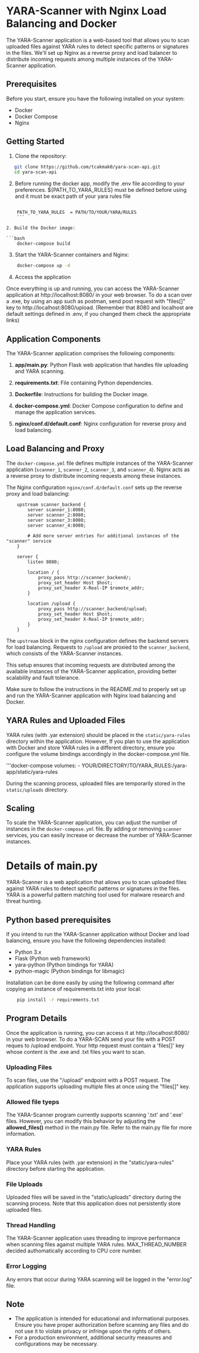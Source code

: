 # YARA-Scanner with Nginx Load Balancing and Docker

The YARA-Scanner application is a web-based tool that allows you to scan uploaded files against YARA rules to detect specific patterns or signatures in the files. We'll set up Nginx as a reverse proxy and load balancer to distribute incoming requests among multiple instances of the YARA-Scanner application.

## Prerequisites

Before you start, ensure you have the following installed on your system:

- Docker
- Docker Compose
- Nginx

## Getting Started

1. Clone the repository:

```bash
   git clone https://github.com/tcakmak0/yara-scan-api.git
   cd yara-scan-api
```

2. Before running the docker app, modify the .env file according to your preferences. ${PATH_TO_YARA_RULES} must be defined before using and it must be exact path of your yara rules file

````docker

    PATH_TO_YARA_RULES  = PATH/TO/YOUR/YARA/RULES
    ```

2. Build the Docker image:

```bash
    docker-compose build
````

3. Start the YARA-Scanner containers and Nginx:

```bash
    docker-compose up -d
```

4. Access the application

Once everything is up and running, you can access the YARA-Scanner application at http://localhost:8080/ in your web browser. To do a scan over a .exe, by using an app such as postman, send post request with "files[]" key to http://localhost:8080/upload. (Remember that 8080 and localhost are default settings defined in .env, if you changed them check the appropriate links)

## Application Components

The YARA-Scanner application comprises the following components:

1. **app/main.py**: Python Flask web application that handles file uploading and YARA scanning.

2. **requirements.txt**: File containing Python dependencies.

3. **Dockerfile**: Instructions for building the Docker image.

4. **docker-compose.yml**: Docker Compose configuration to define and manage the application services.

5. **nginx/conf.d/default.conf**: Nginx configuration for reverse proxy and load balancing.

## Load Balancing and Proxy

The `docker-compose.yml` file defines multiple instances of the YARA-Scanner application (`scanner_1`, `scanner_2`, `scanner_3`, and `scanner_4`). Nginx acts as a reverse proxy to distribute incoming requests among these instances.

The Nginx configuration `nginx/conf.d/default.conf` sets up the reverse proxy and load balancing:

```nginx
    upstream scanner_backend {
        server scanner_1:8080;
        server scanner_2:8080;
        server scanner_3:8080;
        server scanner_4:8080;

        # Add more server entries for additional instances of the "scanner" service
    }

    server {
        listen 8080;

        location / {
            proxy_pass http://scanner_backend/;
            proxy_set_header Host $host;
            proxy_set_header X-Real-IP $remote_addr;
        }

        location /upload {
            proxy_pass http://scanner_backend/upload;
            proxy_set_header Host $host;
            proxy_set_header X-Real-IP $remote_addr;
        }
    }
```

The `upstream` block in the nginx configuration defines the backend servers for load balancing. Requests to `/upload` are proxied to the `scanner_backend`, which consists of the YARA-Scanner instances.

This setup ensures that incoming requests are distributed among the available instances of the YARA-Scanner application, providing better scalability and fault tolerance.

Make sure to follow the instructions in the README.md to properly set up and run the YARA-Scanner application with Nginx load balancing and Docker.

## YARA Rules and Uploaded Files

YARA rules (with .yar extension) should be placed in the `static/yara-rules` directory within the application. However, If you plan to use the application with Docker and store YARA rules in a different directory, ensure you configure the volume bindings accordingly in the docker-compose.yml file.

'''docker-compose
volumes: - YOUR/DIRECTORY/TO/YARA_RULES:/yara-app/static/yara-rules

During the scanning process, uploaded files are temporarily stored in the `static/uploads` directory.

## Scaling

To scale the YARA-Scanner application, you can adjust the number of instances in the `docker-compose.yml` file. By adding or removing `scanner` services, you can easily increase or decrease the number of YARA-Scanner instances.

# Details of main.py

YARA-Scanner is a web application that allows you to scan uploaded files against YARA rules to detect specific patterns or signatures in the files. YARA is a powerful pattern matching tool used for malware research and threat hunting.

## Python based prerequisites

If you intend to run the YARA-Scanner application without Docker and load balancing, ensure you have the following dependencies installed:

- Python 3.x
- Flask (Python web framework)
- yara-python (Python bindings for YARA)
- python-magic (Python bindings for libmagic)

Installation can be done easily by using the following command after copying an instance of requirements.txt into your local:

```bash
    pip install -r requirements.txt
```

## Program Details

Once the application is running, you can access it at http://localhost:8080/ in your web browser. To do a YARA-SCAN send your file with a POST reques to /upload endpoint. Your http request must contain a 'files[]' key whose content is the .exe and .txt files you want to scan.

### Uploading Files

To scan files, use the "/upload" endpoint with a POST request. The application supports uploading multiple files at once using the "files[]" key.

### Allowed file tyeps

The YARA-Scanner program currently supports scanning '.txt' and '.exe' files. However, you can modify this behavior by adjusting the **allowed_files()** method in the main.py file. Refer to the main.py file for more information.

### YARA Rules

Place your YARA rules (with .yar extension) in the "static/yara-rules" directory before starting the application.

### File Uploads

Uploaded files will be saved in the "static/uploads" directory during the scanning process. Note that this application does not persistently store uploaded files.

### Thread Handling

The YARA-Scanner application uses threading to improve performance when scanning files against multiple YARA rules. MAX_THREAD_NUMBER decided authomatically according to CPU core number.

### Error Logging

Any errors that occur during YARA scanning will be logged in the "error.log" file.

## Note

- The application is intended for educational and informational purposes. Ensure you have proper authorization before scanning any files and do not use it to violate privacy or infringe upon the rights of others.
- For a production environment, additional security measures and configurations may be necessary.
